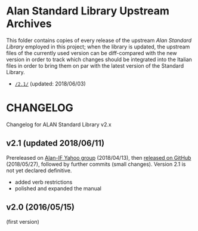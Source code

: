 # Alan Standard Library Upstream Archives

This folder contains copies of every release of the upstream _Alan Standard Library_ employed in this project; when the library is updated, the upstream files of the currently used version can be diff-compared with the new version in order to track which changes should be integrated into the Italian files in order to bring them on par with the latest version of the Standard Library.


- [`/2.1/`](./2.1/) (updated: 2018/06/03)


# CHANGELOG

Changelog for ALAN Standard Library v2.x

## v2.1 (updated 2018/06/11)

Prereleased on [Alan-IF Yahoo group] (2018/04/13), then [released on GitHub] (2018/05/27), followed by further commits (small changes). Version 2.1 is not yet declared definitive.

- added verb restrictions
- polished and expanded the manual

## v2.0 (2016/05/15)

(first version)


[Alan-IF Yahoo group]: https://groups.yahoo.com/neo/groups/alan-if/files/ALAN%20Standard%20Library%20v2.1%20files/


[released on GitHub]: https://github.com/AnssiR66/AlanStdLib
